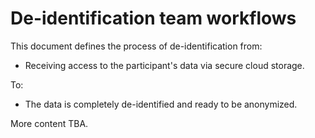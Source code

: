 # De-identification team workflows

This document defines the process of de-identification from:

- Receiving access to the participant's data via secure cloud storage.

To:

- The data is completely de-identified and ready to be anonymized.

More content TBA.